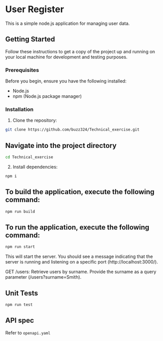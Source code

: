 # User Register

This is a simple node.js application for managing user data.

## Getting Started
Follow these instructions to get a copy of the project up and running on your local machine for development and testing purposes.

### Prerequisites

Before you begin, ensure you have the following installed:

- Node.js
- npm (Node.js package manager)

### Installation

1. Clone the repository:

```sh
git clone https://github.com/buzz324/Technical_exercise.git
```

## Navigate into the project directory

```sh
cd Technical_exercise
```

2. Install dependencies:

```sh
npm i
```

## To build the application, execute the following command:

```sh
npm run build
```

## To run the application, execute the following command:

```sh
npm run start
```
This will start the server. You should see a message indicating that the server is running and listening on a specific port (http://localhost:3000/).

GET /users: Retrieve users by surname. Provide the surname as a query parameter (/users?surname=Smith).

## Unit Tests

```sh
npm run test
```

## API spec
Refer to ```openapi.yaml```
